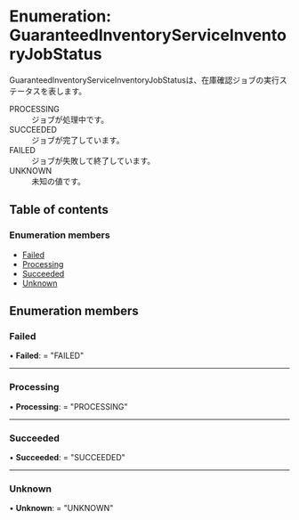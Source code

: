 # Enumeration: GuaranteedInventoryServiceInventoryJobStatus


<div lang=\"ja\">GuaranteedInventoryServiceInventoryJobStatusは、在庫確認ジョブの実行ステータスを表します。</div>  <dl class=term>   <dt class=\"term__item\">PROCESSING</dt>   <dd class=\"term__desc\"><span lang=\"ja\">ジョブが処理中です。</span></dd>   <dt class=\"term__item\">SUCCEEDED</dt>   <dd class=\"term__desc\"><span lang=\"ja\">ジョブが完了しています。</span></dd>   <dt class=\"term__item\">FAILED</dt>   <dd class=\"term__desc\"><span lang=\"ja\">ジョブが失敗して終了しています。</span></dd>   <dt class=\"term__item\">UNKNOWN</dt>   <dd class=\"term__desc\"><span lang=\"ja\">未知の値です。</span></dd> </dl>

## Table of contents

### Enumeration members

- [Failed](guaranteedinventoryserviceinventoryjobstatus.md#failed)
- [Processing](guaranteedinventoryserviceinventoryjobstatus.md#processing)
- [Succeeded](guaranteedinventoryserviceinventoryjobstatus.md#succeeded)
- [Unknown](guaranteedinventoryserviceinventoryjobstatus.md#unknown)

## Enumeration members

### Failed

• **Failed**: = "FAILED"

___

### Processing

• **Processing**: = "PROCESSING"

___

### Succeeded

• **Succeeded**: = "SUCCEEDED"

___

### Unknown

• **Unknown**: = "UNKNOWN"

